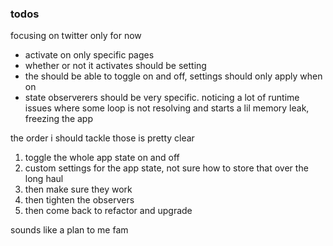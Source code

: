 ### todos

focusing on twitter only for now

- activate on only specific pages
- whether or not it activates should be setting
- the should be able to toggle on and off, settings should only apply when on
- state observerers should be very specific. noticing a lot of runtime issues where some loop is not resolving and starts a lil memory leak, freezing the app

the order i should tackle those is pretty clear

1. toggle the whole app state on and off
2. custom settings for the app state, not sure how to store that over the long haul
3. then make sure they work
4. then tighten the observers
5. then come back to refactor and upgrade

sounds like a plan to me fam
